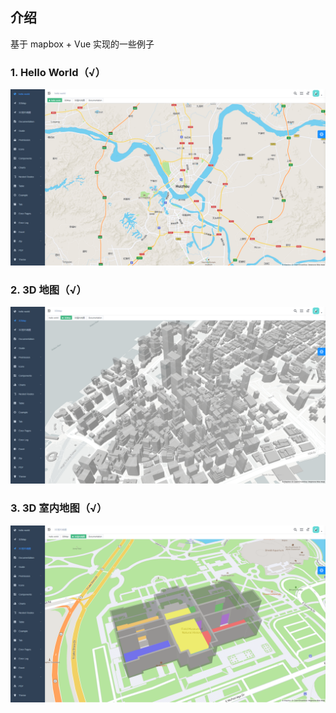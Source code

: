 <!--
 * @Descripttion: 
 * @Author: jiegiser
 * @Date: 2020-03-25 17:46:55
 * @LastEditors: jiegiser
 * @LastEditTime: 2020-03-26 09:19:58
 -->

## 介绍

基于 mapbox + Vue 实现的一些例子

### 1. Hello World（√）

![在这里插入图片描述](./img/01.png)

### 2. 3D 地图（√）

![在这里插入图片描述](./img/02.png)

### 3. 3D 室内地图（√）

![在这里插入图片描述](./img/03.png)